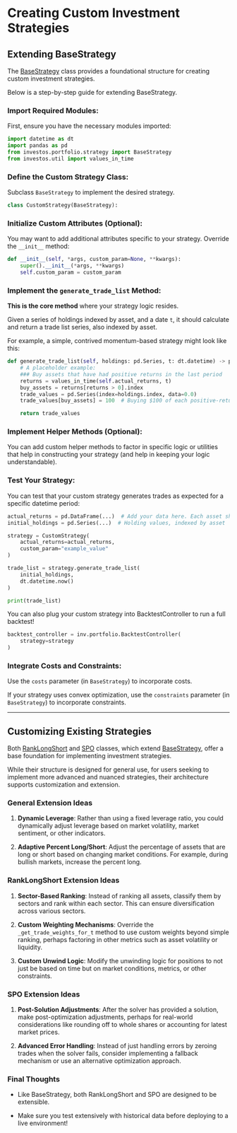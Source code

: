 <h1>Creating Custom Investment Strategies</h1>

## Extending BaseStrategy

The [BaseStrategy](https://github.com/ForecastOS/investos/blob/1d5fb91ab2e36f2014b5b26fe0e6001f5b89321d/investos/portfolio/strategy/base_strategy.py) class provides a foundational structure for creating custom investment strategies.

Below is a step-by-step guide for extending BaseStrategy.

### Import Required Modules:

First, ensure you have the necessary modules imported:

```python
import datetime as dt
import pandas as pd
from investos.portfolio.strategy import BaseStrategy
from investos.util import values_in_time
```

### Define the Custom Strategy Class:

Subclass `BaseStrategy` to implement the desired strategy.

```python
class CustomStrategy(BaseStrategy):
```

### Initialize Custom Attributes (Optional):

You may want to add additional attributes specific to your strategy. Override the `__init__` method:

```python
def __init__(self, *args, custom_param=None, **kwargs):
    super().__init__(*args, **kwargs)
    self.custom_param = custom_param
```

### Implement the `generate_trade_list` Method:

**This is the core method** where your strategy logic resides.

Given a series of holdings indexed by asset, and a date `t`, it should calculate and return a trade list series, also indexed by asset.

For example, a simple, contrived momentum-based strategy might look like this:

```python
def generate_trade_list(self, holdings: pd.Series, t: dt.datetime) -> pd.Series:
    # A placeholder example:
    ### Buy assets that have had positive returns in the last period
    returns = values_in_time(self.actual_returns, t)
    buy_assets = returns[returns > 0].index
    trade_values = pd.Series(index=holdings.index, data=0.0)
    trade_values[buy_assets] = 100  # Buying $100 of each positive-return asset

    return trade_values
```

### Implement Helper Methods (Optional):

You can add custom helper methods to factor in specific logic or utilities that help in constructing your strategy (and help in keeping your logic understandable).

### Test Your Strategy:

You can test that your custom strategy generates trades as expected for a specific datetime period:

```python
actual_returns = pd.DataFrame(...)  # Add your data here. Each asset should be a column, and it should be indexed by datetime
initial_holdings = pd.Series(...)  # Holding values, indexed by asset

strategy = CustomStrategy(
    actual_returns=actual_returns,
    custom_param="example_value"
)

trade_list = strategy.generate_trade_list(
    initial_holdings,
    dt.datetime.now()
)

print(trade_list)
```

You can also plug your custom strategy into BacktestController to run a full backtest!

```python
backtest_controller = inv.portfolio.BacktestController(
    strategy=strategy
)
```

### Integrate Costs and Constraints:

Use the `costs` parameter (in `BaseStrategy`) to incorporate costs.

If your strategy uses convex optimization, use the `constraints` parameter (in `BaseStrategy`) to incorporate constraints.

---

## Customizing Existing Strategies

Both [RankLongShort](https://github.com/ForecastOS/investos/blob/1d5fb91ab2e36f2014b5b26fe0e6001f5b89321d/investos/portfolio/strategy/rank_long_short.py) and [SPO](https://github.com/ForecastOS/investos/blob/1d5fb91ab2e36f2014b5b26fe0e6001f5b89321d/investos/portfolio/strategy/spo.py) classes, which extend [BaseStrategy](https://github.com/ForecastOS/investos/blob/1d5fb91ab2e36f2014b5b26fe0e6001f5b89321d/investos/portfolio/strategy/base_strategy.py), offer a base foundation for implementing investment strategies.

While their structure is designed for general use, for users seeking to implement more advanced and nuanced strategies, their architecture supports customization and extension.

### General Extension Ideas

1. **Dynamic Leverage**: Rather than using a fixed leverage ratio, you could dynamically adjust leverage based on market volatility, market sentiment, or other indicators.

2. **Adaptive Percent Long/Short**: Adjust the percentage of assets that are long or short based on changing market conditions. For example, during bullish markets, increase the percent long.

### RankLongShort Extension Ideas

1. **Sector-Based Ranking**: Instead of ranking all assets, classify them by sectors and rank within each sector. This can ensure diversification across various sectors.

2. **Custom Weighting Mechanisms**: Override the `_get_trade_weights_for_t` method to use custom weights beyond simple ranking, perhaps factoring in other metrics such as asset volatility or liquidity.

3. **Custom Unwind Logic**: Modify the unwinding logic for positions to not just be based on time but on market conditions, metrics, or other constraints.

### SPO Extension Ideas

1. **Post-Solution Adjustments**: After the solver has provided a solution, make post-optimization adjustments, perhaps for real-world considerations like rounding off to whole shares or accounting for latest market prices.

2. **Advanced Error Handling**: Instead of just handling errors by zeroing trades when the solver fails, consider implementing a fallback mechanism or use an alternative optimization approach.

### Final Thoughts

-   Like BaseStrategy, both RankLongShort and SPO are designed to be extensible.

-   Make sure you test extensively with historical data before deploying to a live environment!
